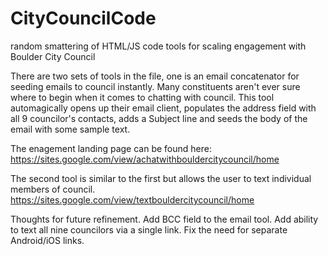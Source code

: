 # CityCouncilCode
random smattering of HTML/JS code tools for scaling engagement with Boulder City Council 

There are two sets of tools in the file, one is an email concatenator for seeding emails to council instantly. 
Many constituents aren't ever sure where to begin when it comes to chatting with council. This tool automagically 
opens up their email client, populates the address field with all 9 councilor's contacts, adds a Subject line and 
seeds the body of the email with some sample text. 

The enagement landing page can be found here: https://sites.google.com/view/achatwithbouldercitycouncil/home

The second tool is similar to the first but allows the user to text individual members of council.  
https://sites.google.com/view/textbouldercitycouncil/home

Thoughts for future refinement. 
Add BCC field to the email tool.
Add ability to text all nine councilors via a single link. 
Fix the need for separate Android/iOS links.  
